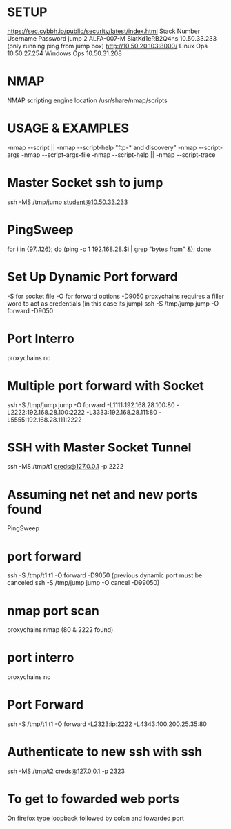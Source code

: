#   SETUP
https://sec.cybbh.io/public/security/latest/index.html
Stack Number	Username	  Password	        jump
2 	          ALFA-007-M 	SiatKd1eRB2Q4ns 	10.50.33.233 (only running ping from jump box)
http://10.50.20.103:8000/
Linux Ops 10.50.27.254               Windows Ops 10.50.31.208

#  NMAP
NMAP scripting engine location /usr/share/nmap/scripts

#  USAGE & EXAMPLES 
-nmap --script <filename>|<category>|<directory>
-nmap --script-help "ftp-* and discovery"
-nmap --script-args <args>
-nmap --script-args-file <filename>
-nmap --script-help <filename>|<category>|<directory>
-nmap --script-trace

#  Master Socket ssh to jump
ssh -MS /tmp/jump student@10.50.33.233

#  PingSweep
for i in {97..126}; do (ping -c 1 192.168.28.$i | grep "bytes from" &); done

#  Set Up Dynamic Port forward 
-S for socket file
-O for forward options
-D9050 proxychains
requires a filler word to act as credentials (in this case its jump)
ssh -S /tmp/jump jump -O forward -D9050

#  Port Interro
proxychains nc <ip> <port>

#  Multiple port forward with Socket
ssh -S /tmp/jump jump -O forward -L1111:192.168.28.100:80 -L2222:192.168.28.100:2222 -L3333:192.168.28.111:80 -L5555:192.168.28.111:2222

#  SSH with Master Socket Tunnel
ssh -MS /tmp/t1 creds@127.0.0.1 -p 2222 

#  Assuming net net and new ports found
PingSweep
# port forward
ssh -S /tmp/t1 t1 -O forward -D9050 (previous dynamic port must be canceled ssh -S /tmp/jump jump -O cancel -D99050)
# nmap port scan
proxychains nmap <ip> (80 & 2222 found)
# port interro
proxychains nc <ip> <port>
# Port Forward
ssh -S /tmp/t1 t1 -O forward -L2323:ip:2222 -L4343:100.200.25.35:80
# Authenticate to new ssh with ssh
ssh -MS /tmp/t2 creds@127.0.0.1 -p 2323
# To get to fowarded web ports
On firefox type loopback followed by colon and fowarded port

















































